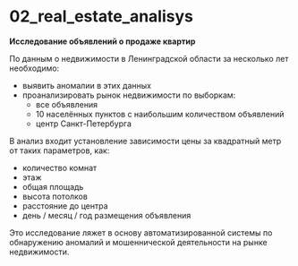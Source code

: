 # 02_real_estate_analisys

**Исследование объявлений о продаже квартир**

По данным о недвижимости в Ленинградской области за несколько лет необходимо:
- выявить аномалии в этих данных
- проанализировать рынок недвижимости по выборкам:
   - все объявления
   - 10 населённых пунктов с наибольшим количеством объявлений
   - центр Санкт-Петербурга

В анализ входит установление зависимости цены за квадратный метр от таких параметров, как:
 - количество комнат
 - этаж
 - общая площадь
 - высота потолков
 - расстояние до центра
 - день / месяц / год размещения объявления
 
Это исследование ляжет в основу автоматизированной системы по обнаружению аномалий и мошеннической деятельности на рынке недвижимости.
